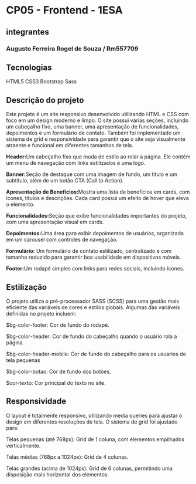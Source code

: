 # CP05 - Frontend - 1ESA

## integrantes
### Augusto Ferreira Rogel de Souza / Rm557709

## Tecnologias
HTML5
CSS3
Bootstrap
Sass

## Descrição do projeto 
<p>Este projeto é um site responsivo desenvolvido utilizando HTML e CSS com foco em um design moderno e limpo. O site possui várias seções, incluindo um cabeçalho fixo, uma banner, uma apresentação de funcionalidades, depoimentos e um formulário de contato. Também foi implementado um sistema de grid e responsividade para garantir que o site seja visualmente atraente e funcional em diferentes tamanhos de tela.
</p>

<p><b>Header:</b>Um cabeçalho fixo que muda de estilo ao rolar a página. Ele contém um menu de navegação com links estilizados e uma logo.</p>

<p><b>Banner:</b>Seção de destaque com uma imagem de fundo, um título e um subtítulo, além de um botão CTA (Call to Action).</p>

<p><b>Apresentação de Benefícios:</b>Mostra uma lista de benefícios em cards, com ícones, títulos e descrições. Cada card possui um efeito de hover que eleva o elemento.</p>

<p><b>Funcionalidades:</b>Seção que exibe funcionalidades importantes do projeto, com uma apresentação visual em cards.</p>

<p><b>Depoimentos:</b>Uma área para exibir depoimentos de usuários, organizada em um carousel com controles de navegação.</p>

<p><b>Formulário:</b> Um formulário de contato estilizado, centralizado e com tamanho reduzido para garantir boa usabilidade em dispositivos móveis.</p>

<p><b>Footer:</b>Um rodapé simples com links para redes sociais, incluindo ícones.</p>


## Estilização
<p>O projeto utiliza o pré-processador SASS (SCSS) para uma gestão mais eficiente das variáveis de cores e estilos globais. Algumas das variáveis definidas no projeto incluem:</p>

<p>$bg-color-footer: Cor de fundo do rodapé.</p>
<p>$bg-color-header: Cor de fundo do cabeçalho quando o usuário rola a página.</p>
<p>$bg-color-header-mobile: Cor de fundo do cabeçalho para os usuarios de tela pequenas</p>
<p>$bg-color-botao: Cor de fundo dos botões.</p>
<p>$cor-texto: Cor principal do texto no site.</p>

## Responsividade
<p> O layout é totalmente responsivo, utilizando media queries para ajustar o design em diferentes resoluções de tela. O sistema de grid foi ajustado para:</p>

<p>Telas pequenas (até 768px): Grid de 1 coluna, com elementos empilhados verticalmente.</p>
<p>Telas médias (768px a 1024px): Grid de 4 colunas.</p>
<p>Telas grandes (acima de 1024px): Grid de 6 colunas, permitindo uma disposição mais horizontal dos elementos.</p>
